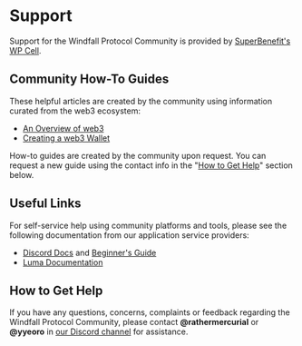 # Support

Support for the Windfall Protocol Community is provided by [SuperBenefit's WP Cell](support.md#how-to-get-help).

## Community How-To Guides

These helpful articles are created by the community using information curated from the web3 ecosystem:

- [An Overview of web3](guides/web3.md)
- [Creating a web3 Wallet](guides/wallets.md)

How-to guides are created by the community upon request. You can request a new guide using the contact info in the "[How to Get Help](support.md#how-to-get-help)" section below.&#x20;

## Useful Links

For self-service help using community platforms and tools, please see the following documentation from our application service providers:

- [Discord Docs](https://support.discord.com/hc/en-us) and [Beginner's Guide](https://support.discord.com/hc/en-us/articles/360045138571-Beginner-s-Guide-to-Discord)
- [Luma Documentation](https://help.lu.ma/)

## How to Get Help

If you have any questions, concerns, complaints or feedback regarding the Windfall Protocol Community, please contact **@rathermercurial** or **@yyeoro** in [our Discord channel](https://discord.com/invite/6mDepqjgh2) for assistance.
